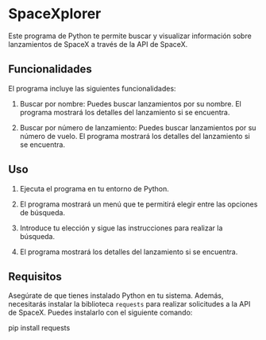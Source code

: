 # SpaceXplorer

  Este programa de Python te permite buscar y visualizar información sobre lanzamientos de SpaceX a través de la API de SpaceX.

## Funcionalidades

  El programa incluye las siguientes funcionalidades:
  
  1. Buscar por nombre: Puedes buscar lanzamientos por su nombre. El programa mostrará los detalles del lanzamiento si se encuentra.
  
  2. Buscar por número de lanzamiento: Puedes buscar lanzamientos por su número de vuelo. El programa mostrará los detalles del lanzamiento si se encuentra.

## Uso

  1. Ejecuta el programa en tu entorno de Python.

  2. El programa mostrará un menú que te permitirá elegir entre las opciones de búsqueda.

  3. Introduce tu elección y sigue las instrucciones para realizar la búsqueda.

  4. El programa mostrará los detalles del lanzamiento si se encuentra.

## Requisitos

  Asegúrate de que tienes instalado Python en tu sistema. Además, necesitarás instalar la biblioteca `requests` para realizar solicitudes a la API de SpaceX. Puedes instalarlo con el siguiente comando:

  pip install requests
